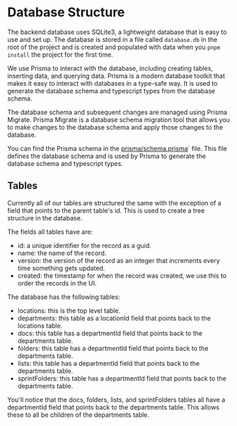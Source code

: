 # Database Structure

The backend database uses SQLite3, a lightweight database that is easy to use and set up. The database is stored in a file called `database.db` in the root of the project and is created and populated with data when you `pnpm install` the project for the first time.

We use Prisma to interact with the database, including creating tables, inserting data, and querying data. Prisma is a modern database toolkit that makes it easy to interact with databases in a type-safe way. It is used to generate the database schema and typescript types from the database schema.

The database schema and subsequent changes are managed using Prisma Migrate. Prisma Migrate is a database schema migration tool that allows you to make changes to the database schema and apply those changes to the database.

You can find the Prisma schema in the [prisma/schema.prisma](https://github.com/DaveMBush/SmartNgRX/blob/main/prisma/schema.prisma)` file. This file defines the database schema and is used by Prisma to generate the database schema and typescript types.

## Tables

Currently all of our tables are structured the same with the exception of a field that points to the parent table's id. This is used to create a tree structure in the database.

The fields all tables have are:

- id: a unique identifier for the record as a guid.
- name: the name of the record.
- version: the version of the record as an integer that increments every time something gets updated.
- created: the timestamp for when the record was created, we use this to order the records in the UI.

The database has the following tables:

- locations: this is the top level table.
- departments: this table as a locationId field that points back to the locations table.
- docs: this table has a departmentId field that points back to the departments table.
- folders: this table has a departmentId field that points back to the departments table.
- lists: this table has a departmentId field that points back to the departments table.
- sprintFolders: this table has a departmentId field that points back to the departments table.

You'll notice that the docs, folders, lists, and sprintFolders tables all have a departmentId field that points back to the departments table. This allows these to all be children of the departments table.
